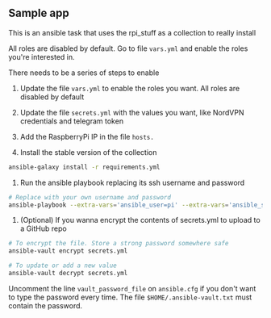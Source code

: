 ## Sample app

This is an ansible task that uses the rpi_stuff as a collection to really install

All roles are disabled by default. Go to file `vars.yml` and enable the roles you're interested in.

There needs to be a series of steps to enable
1. Update the file `vars.yml` to enable the roles you want. All roles are disabled by default

1. Update the file `secrets.yml` with the values you want, like NordVPN credentials and telegram token

1. Add the RaspberryPi IP in the file `hosts.`

1. Install the stable version of the collection
``` bash
ansible-galaxy install -r requirements.yml
```

1. Run the ansible playbook replacing its ssh username and password
```bash
# Replace with your own username and password
ansible-playbook --extra-vars='ansible_user=pi' --extra-vars='ansible_ssh_pass=raspberry' site.yml
```

1. (Optional) If you wanna encrypt the contents of secrets.yml to upload to a GitHub repo
``` bash
# To encrypt the file. Store a strong password somewhere safe
ansible-vault encrypt secrets.yml

# To update or add a new value
ansible-vault decrypt secrets.yml
```

Uncomment the line `vault_password_file` on `ansible.cfg` if you don't want to type the password every time.
The file `$HOME/.ansible-vault.txt` must contain the password.
